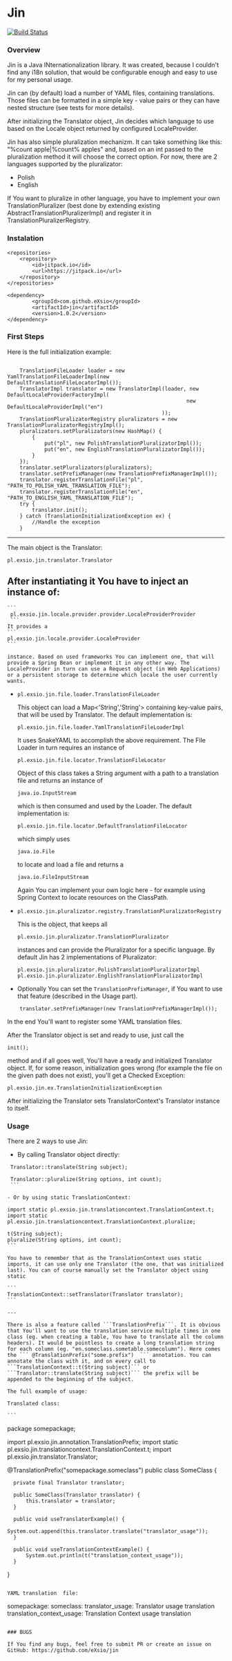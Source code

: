 # Jin
[![Build Status](https://travis-ci.org/eXsio/jin.svg)](https://travis-ci.org/eXsio/jin)

### Overview

Jin is a Java INternationalization library. It was created, because I couldn't find any i18n solution, that would be configurable enough and easy to use for my personal usage. 

Jin can (by default) load a number of YAML files, containing translations. Those files can be formatted in a simple key - value pairs or they can have nested structure (see tests for more details). 

After initializing the Translator object, Jin decides which language to use based on the Locale object returned by configured LocaleProvider.

Jin has also simple pluralization mechanizm. It can take something like this: "%count apple|%count% apples" and, based on an int passed to the pluralization method it will choose the correct option. For now, there are 2 languages supported by the pluralizator:
- Polish
- English

If You want to pluralize in other language, you have to implement your own TranslationPluralizer (best done by extending existing AbstractTranslationPluralizerImpl) and register it in TranslationPluralizerRegistry.

### Instalation


    <repositories>
        <repository>
            <id>jitpack.io</id>
            <url>https://jitpack.io</url>
        </repository>
    </repositories>
    
    <dependency>
            <groupId>com.github.eXsio</groupId>
            <artifactId>jin</artifactId>
            <version>1.0.2</version>
    </dependency>
    
### First Steps    

Here is the full initialization example:

```
    
    TranslationFileLoader loader = new YamlTranslationFileLoaderImpl(new DefaultTranslationFileLocatorImpl());
    TranslatorImpl translator = new TranslatorImpl(loader, new DefaultLocaleProviderFactoryImpl(
                                                          new DefaultLocaleProviderImpl("en")
                                                  ));
    TranslationPluralizatorRegistry pluralizators = new TranslationPluralizatorRegistryImpl();
    pluralizators.setPluralizators(new HashMap() {
        {
            put("pl", new PolishTranslationPluralizatorImpl());
            put("en", new EnglishTranslationPluralizatorImpl());
        }
    });
    translator.setPluralizators(pluralizators);
    translator.setPrefixManager(new TranslationPrefixManagerImpl());
    translator.registerTranslationFile("pl", "PATH_TO_POLISH_YAML_TRANSLATION_FILE");
    translator.registerTranslationFile("en", "PATH_TO_ENGLISH_YAML_TRANSLATION_FILE");
    try {
        translator.init();
    } catch (TranslationInitializationException ex) {
        //Handle the exception
    }
```

---

The main object is the Translator:
 
 ```
 pl.exsio.jin.translator.Translator
 ```
 
After instantiating it You have to inject an instance of:
 - 
    
    ```
     pl.exsio.jin.locale.provider.provider.LocaleProviderProvider
     ```
    It provides a 
    ```
    pl.exsio.jin.locale.provider.LocaleProvider
    ```
    
    instance. Based on used frameworks You can implement one, that will provide a Spring Bean or implement it in any other way. The LocaleProvider in turn can use a Request object (in Web Applications) or a persistent storage to determine which locale the user currently wants.
    
- 
    ```
    pl.exsio.jin.file.loader.TranslationFileLoader
    ```
    
    This object can load a Map<'String','String'> containing key-value pairs, that will be used by Translator.
    The default implementation is:
    
    ```
    pl.exsio.jin.file.loader.YamlTranslationFileLoaderImpl
    ```
    
    It uses SnakeYAML to accomplish the above requirement.
    The File Loader in turn requires an instance of
    
    ```
    pl.exsio.jin.file.locator.TranslationFileLocator
    ```
    
    Object of this class takes a String argument with a path to a translation file and returns an instance of
    
    ```
    java.io.InputStream
    ```
    
    which is then consumed and used by the Loader. The default implementation is:
    
    ```
    pl.exsio.jin.file.locator.DefaultTranslationFileLocator
    ```
    
    which simply uses 
    
    ```
    java.io.File
    ```
    
    to locate and load a file and returns a 
    
    ```
    java.io.FileInputStream
    ```
    
    Again You can implement your own logic here - for example using Spring Context to locate resources on the ClassPath.
- 
    ```
    pl.exsio.jin.pluralizator.registry.TranslationPluralizatorRegistry
    ```

    This is the object, that keeps all 

    ```
    pl.exsio.jin.pluralizator.TranslationPluralizator
    ```

    instances and can provide the Pluralizator for a specific language. By default Jin has 2 implementations of     Pluralizator:

    ```
    pl.exsio.jin.pluralizator.PolishTranslationPluralizatorImpl
    pl.exsio.jin.pluralizator.EnglishTranslationPluralizatorImpl
    ```

- Optionally You can set the ```TranslationPrefixManager```, if You want to use that feature (described in the Usage part).

```
    translator.setPrefixManager(new TranslationPrefixManagerImpl());
```

In the end You'll want to register some YAML translation files.

After the Translator object is set and ready to use, just call the 

```
init();
```

method and if all goes well, You'll have a ready and initialized Translator object. If, for some reason, initialization goes wrong (for example the file on the given path does not exist), you'll get a Checked Exception:

```
pl.exsio.jin.ex.TranslationInitializationException
```

After initializing the Translator sets TranslatorContext's Translator instance to itself.

### Usage
There are 2 ways to use Jin:
   -  By calling Translator object directly:

   ```
    Translator::translate(String subject);
    
    Translator::pluralize(String options, int count);
    ```
    
   - Or by using static TranslationContext:
   
   ```
    import static pl.exsio.jin.translationcontext.TranslationContext.t;
    import static pl.exsio.jin.translationcontext.TranslationContext.pluralize;
    
    t(String subject);
    pluralize(String options, int count);
    ```
    
    You have to remember that as the TranslationContext uses static imports, it can use only one Translator (the one, that was initialized last). You can of course manually set the Translator object using static
    
    ```
    TranslationContext::setTranslator(Translator translator);
    ```
    
    ---
    
    There is also a feature called ```TranslationPrefix```. It is obvious that You'll want to use the translation service multiple times in one class (eg. when creating a table, You have to translate all the column headers). It would be pointless to create a long translation string for each column (eg. "en.someclass.sometable.somecolumn"). Here comes the ``` @TranslationPrefix("some.prefix")  ``` annotation. You can annotate the class with it, and on every call to ```TranslationContext::t(String subject)``` or ```Translator::translate(String subject)``` the prefix will be appended to the beginning of the subject. 
    
    The full example of usage:
    
    Translated class:
    
    ```
    
   package somepackage;

   import pl.exsio.jin.annotation.TranslationPrefix;
   import static pl.exsio.jin.translationcontext.TranslationContext.t;
   import pl.exsio.jin.translator.Translator;

   @TranslationPrefix("somepackage.someclass")
   public class SomeClass {
      
      private final Translator translator;
  
      public SomeClass(Translator translator) {
          this.translator = translator;
      }
      
      public void useTranslatorExample() {
          System.out.append(this.translator.translate("translator_usage"));
      }
      
      public void useTranslationContextExample() {
          System.out.println(t("translation_context_usage"));
      }
  }
        
   ```
   
   YAML translation  file:
   
   ```
   somepackage:
      someclass:
        translator_usage: Translator usage translation
        translation_context_usage: Translation Context usage translation
   
   ```
    
### BUGS

If You find any bugs, feel free to submit PR or create an issue on GitHub: https://github.com/eXsio/jin
